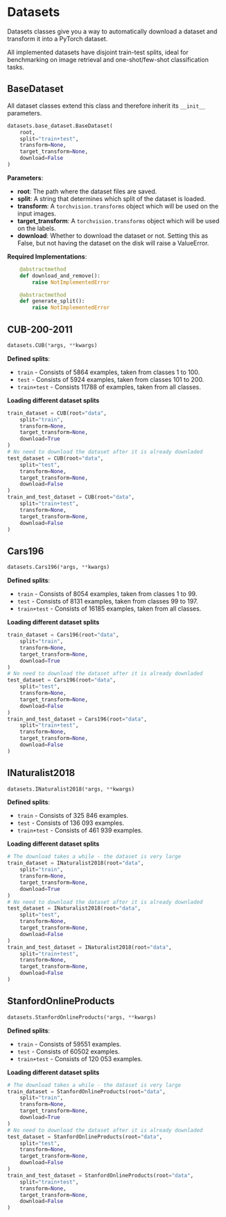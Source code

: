 # Datasets

Datasets classes give you a way to automatically download a dataset and transform it into a PyTorch dataset.

All implemented datasets have disjoint train-test splits, ideal for benchmarking on image retrieval and one-shot/few-shot classification tasks.

## BaseDataset

All dataset classes extend this class and therefore inherit its ```__init__``` parameters.

```python
datasets.base_dataset.BaseDataset(
    root, 
    split="train+test", 
    transform=None, 
    target_transform=None, 
    download=False
)
```

**Parameters**:

* **root**: The path where the dataset files are saved.
* **split**: A string that determines which split of the dataset is loaded. 
* **transform**: A `torchvision.transforms` object which will be used on the input images. 
* **target_transform**: A `torchvision.transforms` object which will be used on the labels. 
* **download**: Whether to download the dataset or not. Setting this as False, but not having the dataset on the disk will raise a ValueError.

**Required Implementations**:
```python
    @abstractmethod
    def download_and_remove():
        raise NotImplementedError

    @abstractmethod
    def generate_split():
        raise NotImplementedError
```

## CUB-200-2011

```python
datasets.CUB(*args, **kwargs)
```

**Defined splits**: 

- `train` - Consists of 5864 examples, taken from classes 1 to 100.
- `test` - Consists of 5924 examples, taken from classes 101 to 200.
- `train+test` - Consists 11788 of examples, taken from all classes.

**Loading different dataset splits**
```python
train_dataset = CUB(root="data", 
    split="train", 
    transform=None, 
    target_transform=None, 
    download=True
)
# No need to download the dataset after it is already downladed
test_dataset = CUB(root="data", 
    split="test", 
    transform=None, 
    target_transform=None, 
    download=False
)
train_and_test_dataset = CUB(root="data", 
    split="train+test", 
    transform=None, 
    target_transform=None, 
    download=False
) 
```

## Cars196

```python
datasets.Cars196(*args, **kwargs)
```

**Defined splits**: 

- `train` - Consists of 8054 examples, taken from classes 1 to 99.
- `test` - Consists of 8131 examples, taken from classes 99 to 197.
- `train+test` - Consists of 16185 examples, taken from all classes.

**Loading different dataset splits**
```python
train_dataset = Cars196(root="data", 
    split="train", 
    transform=None, 
    target_transform=None, 
    download=True
)
# No need to download the dataset after it is already downladed
test_dataset = Cars196(root="data", 
    split="test", 
    transform=None, 
    target_transform=None, 
    download=False
)
train_and_test_dataset = Cars196(root="data", 
    split="train+test", 
    transform=None, 
    target_transform=None, 
    download=False
) 
```

## INaturalist2018

```python
datasets.INaturalist2018(*args, **kwargs)
```

**Defined splits**: 

- `train` - Consists of 325 846 examples.
- `test` - Consists of 136 093 examples.
- `train+test` - Consists of 461 939 examples.

**Loading different dataset splits**
```python
# The download takes a while - the dataset is very large
train_dataset = INaturalist2018(root="data", 
    split="train", 
    transform=None, 
    target_transform=None, 
    download=True
)
# No need to download the dataset after it is already downladed
test_dataset = INaturalist2018(root="data", 
    split="test", 
    transform=None, 
    target_transform=None, 
    download=False
)
train_and_test_dataset = INaturalist2018(root="data", 
    split="train+test", 
    transform=None, 
    target_transform=None, 
    download=False
) 
```

## StanfordOnlineProducts

```python
datasets.StanfordOnlineProducts(*args, **kwargs)
```

**Defined splits**: 

- `train` - Consists of 59551 examples.
- `test` - Consists of 60502 examples.
- `train+test` - Consists of 120 053 examples.

**Loading different dataset splits**
```python
# The download takes a while - the dataset is very large
train_dataset = StanfordOnlineProducts(root="data", 
    split="train", 
    transform=None, 
    target_transform=None, 
    download=True
)
# No need to download the dataset after it is already downladed
test_dataset = StanfordOnlineProducts(root="data", 
    split="test", 
    transform=None, 
    target_transform=None, 
    download=False
)
train_and_test_dataset = StanfordOnlineProducts(root="data", 
    split="train+test", 
    transform=None, 
    target_transform=None, 
    download=False
) 
```
